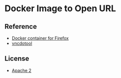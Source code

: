 # Docker Image to Open URL 



## Reference
  - [Docker container for Firefox](https://github.com/jlesage/docker-firefox)
  - [vncdotool](https://github.com/sibson/vncdotool)


## License
 - [Apache 2](./LICENSE)